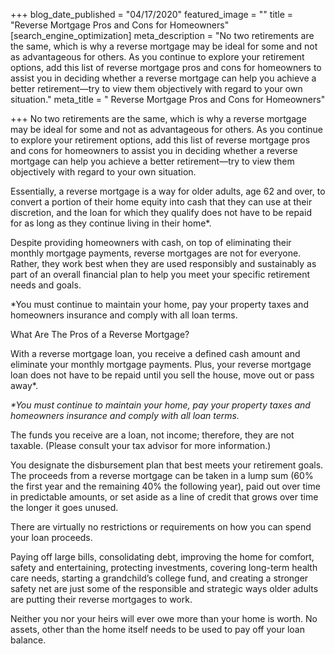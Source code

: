 +++
blog_date_published = "04/17/2020"
featured_image = ""
title = "Reverse Mortgage Pros and Cons for Homeowners"
[search_engine_optimization]
meta_description = "No two retirements are the same, which is why a reverse mortgage may be ideal for some and not as advantageous for others. As you continue to explore your retirement options, add this list of reverse mortgage pros and cons for homeowners to assist you in deciding whether a reverse mortgage can help you achieve a better retirement—try to view them objectively with regard to your own situation."
meta_title = " Reverse Mortgage Pros and Cons for Homeowners"

+++
No two retirements are the same, which is why a reverse mortgage may be ideal for some and not as advantageous for others. As you continue to explore your retirement options, add this list of reverse mortgage pros and cons for homeowners to assist you in deciding whether a reverse mortgage can help you achieve a better retirement—try to view them objectively with regard to your own situation.

Essentially, a reverse mortgage is a way for older adults, age 62 and over, to convert a portion of their home equity into cash that they can use at their discretion, and the loan for which they qualify does not have to be repaid for as long as they continue living in their home*.

Despite providing homeowners with cash, on top of eliminating their monthly mortgage payments, reverse mortgages are not for everyone. Rather, they work best when they are used responsibly and sustainably as part of an overall financial plan to help you meet your specific retirement needs and goals.

\*You must continue to maintain your home, pay your property taxes and homeowners insurance and comply with all loan terms.

What Are The Pros of a Reverse Mortgage?

With a reverse mortgage loan, you receive a defined cash amount and eliminate your monthly mortgage payments. Plus, your reverse mortgage loan does not have to be repaid until you sell the house, move out or pass away*.

_*You must continue to maintain your home, pay your property taxes and homeowners insurance and comply with all loan terms._

The funds you receive are a loan, not income; therefore, they are not taxable. (Please consult your tax advisor for more information.)

You designate the disbursement plan that best meets your retirement goals. The proceeds from a reverse mortgage can be taken in a lump sum (60% the first year and the remaining 40% the following year), paid out over time in predictable amounts, or set aside as a line of credit that grows over time the longer it goes unused.

There are virtually no restrictions or requirements on how you can spend your loan proceeds.

Paying off large bills, consolidating debt, improving the home for comfort, safety and entertaining, protecting investments, covering long-term health care needs, starting a grandchild’s college fund, and creating a stronger safety net are just some of the responsible and strategic ways older adults are putting their reverse mortgages to work.

Neither you nor your heirs will ever owe more than your home is worth. No assets, other than the home itself needs to be used to pay off your loan balance.